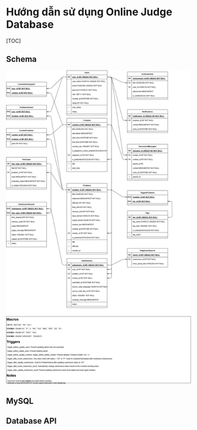 # Hướng dẫn sử dụng Online Judge Database

[TOC]

## Schema

![Schema](schema.png)

## MySQL

## Database API
